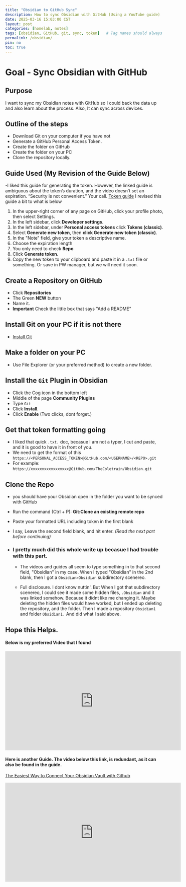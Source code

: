 ```yaml
---
title: "Obsidian to GitHub Sync"
description: How to sync Obsidian with GitHub (Using a YouTube guide)
date: 2025-03-16 15:03:00 CST
layout: post
categories: [homelab, notes]
tags: [obsidian, GitHub, git, sync, token]   # Tag names should always be lowercase
permalink: /obsidian/
pin: no
toc: true
---
```



# Goal - Sync Obsidian with GitHub
## Purpose
I want to sync my Obsidian notes with GitHub so I could back the data up and also learn about the process. Also, It can sync across devices.

## Outline of the steps
- Download Git on your computer if you have not
- Generate a GitHub Personal Access Token.
- Create the folder on GitHub
- Create the folder on your PC
- Clone the repository locally.

## Guide Used (My Revision of the Guide Below)
-I liked this guide for generating the token. However, the linked guide is ambiguous about the token’s duration, and the video doesn’t set an expiration. “Security is not convenient.” Your call. [Token guide](https://docs.github.com/en/authentication/keeping-your-account-and-data-secure/managing-your-personal-access-tokens) I revised this guide a bit to what is below

1. In the upper-right corner of any page on GitHub, click your profile photo, then select  Settings.
2. In the left sidebar, click **Developer settings**.
3. In the left sidebar, under **Personal access tokens** click **Tokens (classic)**.
4. Select **Generate new token**, then **click Generate new token (classic)**.
5. In the "Note" field, give your token a descriptive name.
6. Choose the expiration length
7. You only need to check **Repo**
8. Click **Generate token.**
9. Copy the new token to your clipboard and paste it in a `.txt` file or something. Or save in PW manager, but we will need it soon.

## Create a Repository on GitHub
- Click **Repositories**
- The Green **NEW** button
- Name it.
- **Important**  Check the little box that says "Add a README"

## Install Git on your PC if it is not there
- [Install Git](https://git-scm.com/downloads)

## Make a folder on your PC
- Use File Explorer (or your preferred method) to create a new folder.

## Install the `Git` Plugin in Obsidian
- Click the Cog icon in the bottom left
- Middle of the page **Community Plugins**
- Type `Git`
- Click **Install**.
- Click **Enable**  (Two clicks, dont forget.)

## Get that token formatting going
- I liked that quick `.txt.` doc, becasue I am not a typer, I cut and paste, and it is good to have it in front of you.
- We need to get the format of this `https://<PERSONAL_ACCESS_TOKEN>@GitHub.com/<USERNAME>/<REPO>.git`
- For example:  `https://xxxxxxxxxxxxxxxxx@GitHub.com/TheColetrain/Obsidian.git`

## Clone the Repo
- you should have your Obsidian open in the folder you want to be synced with GitHub
- Run the command (Ctrl + P): **Git:Clone an existing remote repo**
- Paste your formatted URL including token in the first blank
- I say, Leave the second field blank, and hit enter. *(Read the next part before continuing)*

- ### I pretty much did this whole write up becasue **I had trouble with this part.**
    - The videos and guides all seem to type something in to that second field, "Obsidian" in my case.  When I typed "Obsidian" in the 2nd blank, then I got a `Obsidian>Obsidian` subdirectory scenereo.

    - Full disclosure.  I dont know nuttin'.  But When I got that subdirectory scenereo, I could see it made some hidden files, `.Obsidian` and it was linked somehow.  Because it didnt like me changing it. Maybe deleting the hidden files would have worked, but I ended up deleting the repository, and the folder.  Then I made a repository `Obsidian1` and folder `Obsidian1.` And did what I said above.

## Hope this Helps.

#### Below is my preferred Video that I found

<iframe width="560" height="315" src="https://www.YouTube.com/embed/ImrLbomFYA0?si=RzsGefLMTvnhKgcI" title="YouTube video player" frameborder="0" allow="accelerometer; autoplay; clipboard-write; encrypted-media; gyroscope; picture-in-picture; web-share" referrerpolicy="strict-origin-when-cross-origin" allowfullscreen></iframe>

>
>
>
#### Here is another Guide.  The video below this link, is redundant, as it can also be found in the guide.

[The Easiest Way to Connect Your Obsidian Vault with Github](https://linked-blog-starter.vercel.app/connect-obsidian-vault-with-github)
>
>
>


<iframe width="560" height="315" src="https://www.youtube.com/embed/5YZz38U20ws?si=jfjUMYiMZw6HEmqy" title="YouTube video player" frameborder="0" allow="accelerometer; autoplay; clipboard-write; encrypted-media; gyroscope; picture-in-picture; web-share" referrerpolicy="strict-origin-when-cross-origin" allowfullscreen></iframe>
